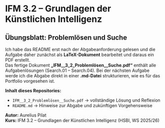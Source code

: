 # IFM 3.2 – Grundlagen der Künstlichen Intelligenz  
## Übungsblatt: Problemlösen und Suche

Ich habe das README erst nach der Abgabeanforderung gelesen und die Aufgabe daher zunächst als **LaTeX-Dokument** bearbeitet und daraus ein PDF erstellt.  
Das fertige Dokument **„IFM__3_2_Problemlösen__Suche.pdf“** enthält alle Aufgabenlösungen (Search.01 – Search.04).
Bei der nächsten Aufgabe werde ich die Abgabe direkt in einer **.md-Datei** strukturieren, wie es für das Portfolio vorgesehen ist.

**Inhalt dieses Repositories:**
- `IFM__3_2_Problemlösen__Suche.pdf` → vollständige Lösung und Reflexion
- `README.md` → Hinweise zur Abgabe und zukünftigen Vorgehensweise

**Autor:** Aurelius Pilat  
**Kurs:** IFM 3.2 – Grundlagen der Künstlichen Intelligenz (HSBI, WS 2025/26)
